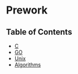 # Prework

## Table of Contents

- [C](./c/README.md)
- [GO](./go/README.md)
- [Unix](./unix/README.md)
- [Algorithms](./algorithms/README.md)